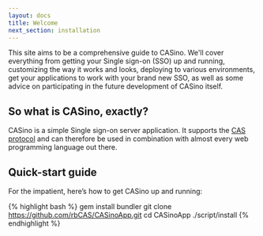 ```yaml
---
layout: docs
title: Welcome
next_section: installation
---
```


This site aims to be a comprehensive guide to CASino. We'll cover everything from getting your Single sign-on (SSO) up and running, customizing the way it works and looks, deploying to various environments, get your applications to work with your brand new SSO, as well as some advice on participating in the future development of CASino itself.

## So what is CASino, exactly?

CASino is a simple Single sign-on server application. It supports the [CAS protocol](http://www.jasig.org/cas/protocol) and can therefore be used in combination with almost every web programming language out there.

## Quick-start guide

For the impatient, here’s how to get CASino up and running:

{% highlight bash %}
gem install bundler
git clone https://github.com/rbCAS/CASinoApp.git
cd CASinoApp
./script/install <database>
{% endhighlight %}
